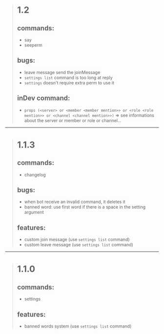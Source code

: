 > # 1.2
> ## commands:
> - say
> - seeperm
> ## bugs:
> - leave message send the joinMessage
> - `settings list` command is too long at reply
> - `settings` doesn't require extra perm to use it
> ## inDev command:
> - `props (<server> or <member <member mention>> or <role <role mention>> or <channel <channel mention>>)` => see informations about the server or member or role or channel...

---

> # 1.1.3
> ## commands:
> - changelog
> ## bugs:
> - when bot receive an invalid command, it deletes it
> - banned word: use first word if there is a space in the setting argument
> ## features:
> - custom join message (use `settings list` command)
> - custom leave message (use `settings list` command)

---

> # 1.1.0
> ## commands:
> - settings
> ## features:
> - banned words system (use `settings list` command)